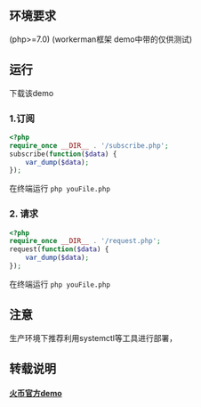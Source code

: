 


## 环境要求
(php>=7.0)
(workerman框架 demo中带的仅供测试)

## 运行  
下载该demo

### 1.订阅  
```php
<?php
require_once __DIR__ . '/subscribe.php';
subscribe(function($data) {
	var_dump($data);
});
```
在终端运行 `php youFile.php`


### 2. 请求
```php
<?php
require_once __DIR__ . '/request.php';
request(function($data) {
	var_dump($data);
});
```
在终端运行 `php youFile.php`

## 注意
生产环境下推荐利用systemctl等工具进行部署，

## 转载说明
#### [火币官方demo](https://github.com/huobiapi/WebSocket-PHP-demo)

